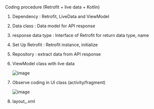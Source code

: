 Coding procedure (Retrofit + live data + Kotlin)

1. Dependency : Retrofit, LiveData and ViewModel
2. Data class : Data model for API response
3. response data type : Interface of Retrofit for return data type, name
4. Set Up Retrofit : Retrofit instance, initialize
5. Repository : extract data from API response
6. ViewModel class with live data

   ![image](https://github.com/mkjry/Weather-Location-Android/assets/132794460/0824be73-5d96-48f6-bb8a-066539360b07)

7. Observe coding in UI class (activity/fragment)
   
   ![image](https://github.com/mkjry/Weather-Location-Android/assets/132794460/c2cf68eb-bb78-4e49-8f44-58470cd4fb62)

8. layout_.xml
